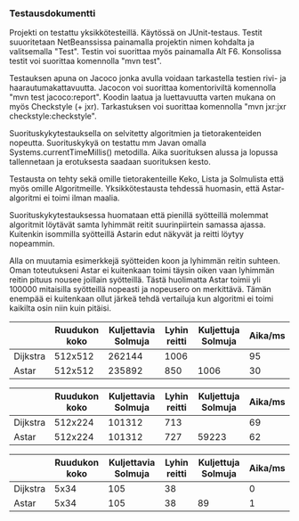 ### Testausdokumentti

Projekti on testattu yksikkötesteillä. Käytössä on JUnit-testaus. Testit suuoritetaan NetBeanssissa painamalla projektin nimen kohdalta ja valitsemalla "Test". Testin voi suorittaa myös painamalla Alt F6. Konsolissa testit voi suorittaa komennolla "mvn test".

Testauksen apuna on Jacoco jonka avulla voidaan tarkastella testien rivi- ja haarautumakattavuutta. Jacocon voi suorittaa komentoriviltä komennolla "mvn test jacoco:report". Koodin laatua ja luettavuutta varten mukana on myös Checkstyle (+ jxr). Tarkastuksen voi suorittaa komennolla "mvn jxr:jxr checkstyle:checkstyle".

Suorituskykytestauksella on selvitetty algoritmien ja tietorakenteiden nopeutta. Suorituskykyä on testattu mm Javan omalla Systems.currentTimeMillis() metodilla. Aika suorituksen alussa ja lopussa tallennetaan ja erotuksesta saadaan suorituksen kesto.

Testausta on tehty sekä omille tietorakenteille Keko, Lista ja Solmulista että myös omille Algoritmeille. Yksikkötestausta tehdessä huomasin, että Astar-algoritmi ei toimi ilman maalia. 

Suorituskykytestauksessa huomataan että pienillä syötteillä molemmat algoritmit löytävät samta lyhimmät reitit suurinpiirtein samassa ajassa. Kuitenkin isommilla syötteillä Astarin edut näkyvät ja reitti löytyy nopeammin. 

Alla on muutamia esimerkkejä syötteiden koon ja lyhimmän reitin suhteen. Oman toteutukseni Astar ei kuitenkaan toimi täysin oiken vaan lyhimmän reitin pituus nousee joillain syötteillä. Tästä huolimatta Astar toimii yli 100000 mitaisilla syötteillä nopeasti ja nopeusero on merkittävä. Tämän enempää ei kuitenkaan ollut järkeä tehdä vertailuja kun algoritmi ei toimi kaikilta osin niin kuin pitäisi.


|      | Ruudukon koko | Kuljettavia Solmuja | Lyhin reitti| Kuljettuja Solmuja| Aika/ms
|---|---|----|---|---|---|
|Dijkstra|512x512|262144|1006||95|
|Astar|512x512|235892|850|1006|30|



|      | Ruudukon koko | Kuljettavia Solmuja | Lyhin reitti| Kuljettuja Solmuja| Aika/ms
|---|---|----|---|---|---|
|Dijkstra|512x224|101312|713||69|
|Astar|512x224|101312|727|59223|62|



|      | Ruudukon koko | Kuljettavia Solmuja | Lyhin reitti| Kuljettuja Solmuja| Aika/ms
|---|---|----|---|---|---|
|Dijkstra|5x34|105|38||0|
|Astar|5x34|105|38|89|1|










